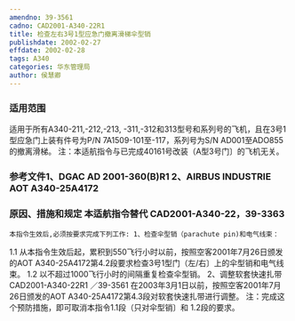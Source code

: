 ```yaml
---
amendno: 39-3561
cadno: CAD2001-A340-22R1
title: 检查左右3号1型应急门撤离滑梯伞型销
publishdate: 2002-02-27
effdate: 2002-02-28
tags: A340
categories: 华东管理局
author: 侯慧卿
---
```


### 适用范围 
适用于所有A340-211,-212,-213, -311,-312和313型号和系列号的飞机，且在3号1型应急门上装有件号为P/N 7A1509-101至-117，系列号为S/N AD001至ADO855的撤离滑梯。
注：本适航指令与已完成40161号改装（A型3号门〕的飞机无关。

<!--more-->
### 参考文件1、DGAC AD 2001-360(B)R1 2、AIRBUS INDUSTRIE AOT A340-25A4172 

### 原因、措施和规定 本适航指令替代 CAD2001-A340-22，39-3363 
    本指令生效后,必须按要求完成下列工作: 1、检查伞型销（parachute pin)和电气线束： 
1.1 从本指令生效后起，累积到550飞行小时以前，按照空客2001年7月26日颁发的AOT A340-25A4172第4.2段要求检查3号1型门（左/右〕上的伞型销和电气线束。 
1.2 以不超过1000飞行小时的间隔重复检查伞型销。 2、调整软套快速扎带 
       CAD2001-A340-22R1   ／39-3561 
在2003年3月1日以前，按照空客2001年7月26日颁发的AOT 
A340-25A4172第4.3段对软套快速扎带进行调整。     注：完成这个预防措施，即可取消本指令1.1段（只对伞型销〕和
1.2段的要求。 
